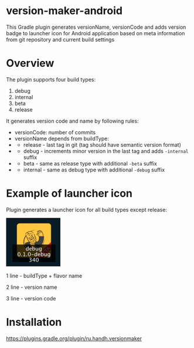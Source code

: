 # version-maker-android
This Gradle plugin generates versionName, versionCode and adds version badge to launcher icon for Android application based on meta information from git repository and current build settings

# Overview

The plugin supports four build types:
1. debug
2. internal
2. beta
4. release

It generates version code and name by following rules:
* versionCode: number of commits
* versionName depends from buildType:
* * release - last tag in git (tag should have semantic version format)
* * debug - increments minor version in the last tag and adds `-internal` suffix
* * beta - same as release type with additional `-beta` suffix
* * internal - same as debug type with additional `-debug` suffix

# Example of launcher icon

Plugin generates a launcher icon for all build types except release:

![example](images/example.jpg)

1 line - buildType + flavor name

2 line - version name

3 line - version code

# Installation

https://plugins.gradle.org/plugin/ru.handh.versionmaker
